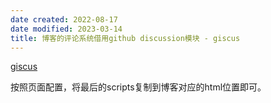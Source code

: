 ```yaml
---
date created: 2022-08-17
date modified: 2023-03-14
title: 博客的评论系统借用github discussion模块 - giscus
---
```


[giscus](https://giscus.app/zh-CN)

按照页面配置，将最后的scripts复制到博客对应的html位置即可。
